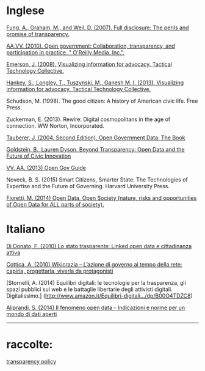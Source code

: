 

# Inglese

[Fung, A., Graham, M., and Weil, D. (2007). Full disclosure: The perils and promise of transparency.](http://www.cambridge.org/us/academic/subjects/politics-international-relations/political-economy/full-disclosure-perils-and-promise-transparency?format=PB?format=PB)

[AA.VV. (2010). Open government: Collaboration, transparency, and participation in practice. " O'Reilly Media, Inc.".](http://shop.oreilly.com/product/9780596804367.do)

[Emerson, J. (2008). Visualizing information for advocacy. Tactical Technology Collective.](https://www.msu.edu/~jmonberg/415/Schedule_files/infodesign.pdf)

[Hankey, S., Longley, T., Tuszynski, M., Ganesh M. I. (2013). Visualizing information for advocacy. Tactical Technology Collective.](http://visualisingadvocacy.org)

Schudson, M. (1998). The good citizen: A history of American civic life. Free Press.

Zuckerman, E. (2013). Rewire: Digital cosmopolitans in the age of connection. WW Norton, Incorporated.

[Tauberer, J. (2004, Second Edition). Open Government Data: The Book](https://opengovdata.io/)

[Goldstein, B., Lauren Dyson. Beyond Transparency: Open Data and the Future of Civic Innovation](http://beyondtransparency.org/)

[VV. AA. (2013) Open Gov Guide](http://www.opengovguide.com/)


Noveck, B. S. (2015) Smart Citizens, Smarter State: The Technologies of Expertise and the Future of Governing. Harvard University Press.


[Fioretti, M. (2014) Open Data, Open Society (nature, risks and opportunities of Open Data for ALL parts of society).](http://mfioretti.com/assets/files/mfioretti-open-data-open-society.epub)


# Italiano

[Di Donato, F. (2010) Lo stato trasparente: Linked open data e cittadinanza attiva](http://www.linkedopendata.it/wp-content/uploads/statotrasparente.pdf)

[Cottica, A. (2010) Wikicrazia – L’azione di governo al tempo della rete: capirla, progettarla, viverla da protagonisti](http://www.cottica.net/wikicrazia-italiano/)


[Stornelli, A. (2014) Equilibri digitali: le tecnologie per la trasparenza, gli spazi pubblici sul web e le battaglie libertarie degli attivisti digitali. Digitalissimo.]
(http://www.amazon.it/Equilibri-digitali.../dp/B00O4TDZC8)

[Aliprandi, S. (2014) Il fenomeno open data - Indicazioni e norme per un mondo di dati aperti](http://www.aliprandi.org/fenomeno-opendata)



* * *

# raccolte:
[transparency policy](http://www.transparencypolicy.net/publications.php)

